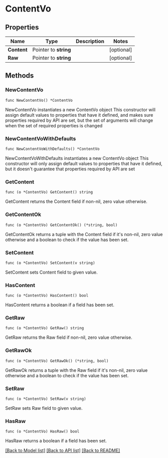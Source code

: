 # ContentVo

## Properties

Name | Type | Description | Notes
------------ | ------------- | ------------- | -------------
**Content** | Pointer to **string** |  | [optional] 
**Raw** | Pointer to **string** |  | [optional] 

## Methods

### NewContentVo

`func NewContentVo() *ContentVo`

NewContentVo instantiates a new ContentVo object
This constructor will assign default values to properties that have it defined,
and makes sure properties required by API are set, but the set of arguments
will change when the set of required properties is changed

### NewContentVoWithDefaults

`func NewContentVoWithDefaults() *ContentVo`

NewContentVoWithDefaults instantiates a new ContentVo object
This constructor will only assign default values to properties that have it defined,
but it doesn't guarantee that properties required by API are set

### GetContent

`func (o *ContentVo) GetContent() string`

GetContent returns the Content field if non-nil, zero value otherwise.

### GetContentOk

`func (o *ContentVo) GetContentOk() (*string, bool)`

GetContentOk returns a tuple with the Content field if it's non-nil, zero value otherwise
and a boolean to check if the value has been set.

### SetContent

`func (o *ContentVo) SetContent(v string)`

SetContent sets Content field to given value.

### HasContent

`func (o *ContentVo) HasContent() bool`

HasContent returns a boolean if a field has been set.

### GetRaw

`func (o *ContentVo) GetRaw() string`

GetRaw returns the Raw field if non-nil, zero value otherwise.

### GetRawOk

`func (o *ContentVo) GetRawOk() (*string, bool)`

GetRawOk returns a tuple with the Raw field if it's non-nil, zero value otherwise
and a boolean to check if the value has been set.

### SetRaw

`func (o *ContentVo) SetRaw(v string)`

SetRaw sets Raw field to given value.

### HasRaw

`func (o *ContentVo) HasRaw() bool`

HasRaw returns a boolean if a field has been set.


[[Back to Model list]](../README.md#documentation-for-models) [[Back to API list]](../README.md#documentation-for-api-endpoints) [[Back to README]](../README.md)


